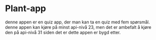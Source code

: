 # Plant-app

denne appen er en quiz app, der man kan ta en quiz med fem spørsmål. denne appen kan kjøre på minst api-nivå 23, men det er ambefalt å kjøre den på api-nivå 31 siden det er dette appen er bygd etter.
